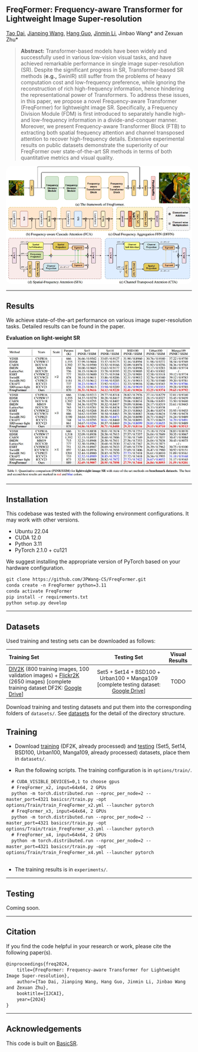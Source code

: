 ## FreqFormer: Frequency-aware Transformer for Lightweight Image Super-resolution

[Tao Dai](https://cstaodai.com/), [Jianping Wang](https://github.com/JPWang-CS), [Hang Guo](https://github.com/csguoh), 
[Jinmin Li](https://github.com/THU-Kingmin), Jinbao Wang\* and Zexuan Zhu\*

> **Abstract:** Transformer-based models have been widely and successfully used in various low-vision visual tasks, and have achieved remarkable performance in single image super-resolution (SR). Despite the significant progress in SR, Transformer-based SR methods (**e.g.,** SwinIR) still suffer from the problems of heavy computation cost and low-frequency preference, while ignoring the reconstruction of rich high-frequency information, hence hindering the representational power of Transformers. To address these issues, in this paper, we propose a novel Frequency-aware Transformer (FreqFormer) for lightweight image SR. Specifically, a Frequency Division Module (FDM) is first introduced to separately handle high- and low-frequency information in a divide-and-conquer manner. Moreover, we present Frequency-aware Transformer Block (FTB) to extracting both spatial frequency attention and channel transposed attention to recover high-frequency details. Extensive experimental results on public datasets demonstrate the superiority of our FreqFormer over state-of-the-art SR methods in terms of both quantitative metrics and visual quality. 

<p align="center">
    <img src="assets/Model.png" style="border-radius: 15px">
</p>


---

## Results

We achieve state-of-the-art performance on various image super-resolution tasks. Detailed results can be found in the paper.

**Evaluation on light-weight SR**
<p align="center">
<img width="650" src="assets/lightweightSR.png">
</p>

---

## Installation

This codebase was tested with the following environment configurations. It may work with other versions.

- Ubuntu 22.04
- CUDA 12.0
- Python 3.11
- PyTorch 2.1.0 + cu121

We suggest installing the appropriate version of PyTorch based on your hardware configuration.

```shell
git clone https://github.com/JPWang-CS/FreqFormer.git
conda create -n FreqFormer python=3.11
conda activate FreqFormer
pip install -r requirements.txt
python setup.py develop
```



---

## Datasets

Used training and testing sets can be downloaded as follows:

| Training Set                                                                                                                                                                                                                                                                                                         |                                                                                Testing Set                                                                                 |                        Visual Results                        |
|:---------------------------------------------------------------------------------------------------------------------------------------------------------------------------------------------------------------------------------------------------------------------------------------------------------------------|:--------------------------------------------------------------------------------------------------------------------------------------------------------------------------:| :----------------------------------------------------------: |
| [DIV2K](https://data.vision.ee.ethz.ch/cvl/DIV2K/) (800 training images, 100 validation images) +  [Flickr2K](https://cv.snu.ac.kr/research/EDSR/Flickr2K.tar) (2650 images) [complete training dataset DF2K: [Google Drive](https://drive.google.com/file/d/1TubDkirxl4qAWelfOnpwaSKoj3KLAIG4/view?usp=share_link)] | Set5 + Set14 + BSD100 + Urban100 + Manga109 [complete testing dataset: [Google Drive](https://drive.google.com/file/d/1yMbItvFKVaCT93yPWmlP3883XtJ-wSee/view?usp=sharing)] |           TODO |

Download training and testing datasets and put them into the corresponding folders of `datasets/`. See [datasets](datasets/README.md) for the detail of the directory structure.

## Training

- Download [training](https://drive.google.com/file/d/1TubDkirxl4qAWelfOnpwaSKoj3KLAIG4/view?usp=share_link) (DF2K, already processed) and [testing](https://drive.google.com/file/d/1yMbItvFKVaCT93yPWmlP3883XtJ-wSee/view?usp=sharing) (Set5, Set14, BSD100, Urban100, Manga109, already processed) datasets, place them in `datasets/`.

- Run the following scripts. The training configuration is in `options/train/`.

```shell
  # CUDA_VISIBLE_DEVICES=0,1 to choose gpus
  # FreqFormer_x2, input=64x64, 2 GPUs
  python -m torch.distributed.run --nproc_per_node=2 --master_port=4321 basicsr/train.py -opt options/Train/train_FreqFormer_x2.yml --launcher pytorch
  # FreqFormer_x3, input=64x64, 2 GPUs
  python -m torch.distributed.run --nproc_per_node=2 --master_port=4321 basicsr/train.py -opt options/Train/train_FreqFormer_x3.yml --launcher pytorch
  # FreqFormer_x4, input=64x64, 2 GPUs
  python -m torch.distributed.run --nproc_per_node=2 --master_port=4321 basicsr/train.py -opt options/Train/train_FreqFormer_x4.yml --launcher pytorch
  
```
  
- The training results is in `experiments/`.

---

## Testing

Coming soon.


---

## Citation

If you find the code helpful in your research or work, please cite the following paper(s).
```
@inproceedings{freq2024,
    title={FreqFormer: Frequency-aware Transformer for Lightweight Image Super-resolution},
    author={Tao Dai, Jianping Wang, Hang Guo, Jinmin Li, Jinbao Wang and Zexuan Zhu},
    booktitle={IJCAI},
    year={2024}
}
  ```
---
## Acknowledgements
This code is built on  [BasicSR](https://github.com/XPixelGroup/BasicSR).
